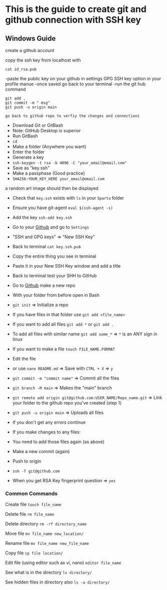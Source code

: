 # This is the guide to create git and github connection with SSH key
## Windows Guide
create a github account

copy the ssh key from localhost with
```
cat id_rsa.pub
```
-paste the public key on your github in settings GPG SSH key option in your profile manue
-once saved go back to your terminal
-run the git hub command
```
git add .
git commit -m " msg"
git push -u origin main
```
    go back to github repo to verfiy the changes and connections

- Download Git or GitBash
- Note: GitHub Desktop is superior
- Run GitBash
- `cd`
- Make a folder (Anywhere you want)
- Enter the folder
- Generate a key
- `ssh-keygen -t rsa -b 4096 -C "your_email@email.com"`
- Save as "key.ssh"
- Make a passphase (Good practice)
- `SHA256:YOUR_KEY_HERE your_email@email.com`

a random art image should then be displayed


- Check that `key.ssh` exists with `ls` in your `Sparta` folder
- Ensure you have git-agent `eval $(ssh-agent -s)`
- Add the key `ssh-add key.ssh`
- Go to your [Github](www.github.com) and go to `Settings`
- "SSH and GPG keys" => "New SSH Key"
- Back to terminal `cat key.ssh.pub`
- Copy the entire thing you see in terminal
- Paste it in your New SSH Key window and add a title
- Back to terminal test your SHH to GitHub

- Go to [Github](www.github.com) make a new repo
- With your folder from before open in Bash
- `git init` => Initialize a repo
- If you have files in that folder use `git add <file_name>`
- If you want to add all files `git add *` or `git add .`
- To add all files with similar name `git add some_*` => `*` is an ANY sign in linux
- If you want to make a file `touch FILE_NAME.FORMAT`
- Edit the file
- or use `nano README.md` => Save with `CTRL + X` => `y`
- `git commit -m "commit name"` => Commit all the files
- `git branch -M main` => Makes the "main" branch
- `git remote add origin git@github.com:USER_NAME/Repo_name.git` => Link your folder to the github repo you've created (step 1)
- `git push -u origin main` => Uploads all files
- If you don't get any errors continue
- If you make changes to any files:
- You need to add those files again (as above)
- Make a new commit (again)
- Push to origin
- `ssh -T git@github.com`
- When you get RSA Key fingerprint question => `yes`
### Common Commands
Create file 
`touch file_name`

Delete file
`rm file_name`

Delete directory
`rm -rf directory_name`

Move file
`mv file_name new_location/`

Rename file
`mv file_name new_file_name`

Copy file
`cp file location/`

Edit file (using editor such as vi, nano)
`editor file_name`

See what is in the directory
`ls directory/`

See hidden files in directory also
`ls -a directory/`

